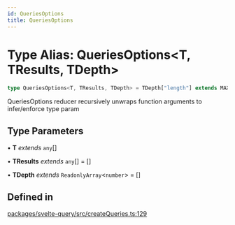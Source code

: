 ```yaml
---
id: QueriesOptions
title: QueriesOptions
---
```


# Type Alias: QueriesOptions\<T, TResults, TDepth\>

```ts
type QueriesOptions<T, TResults, TDepth> = TDepth["length"] extends MAXIMUM_DEPTH ? QueryObserverOptionsForCreateQueries[] : T extends [] ? [] : T extends [infer Head] ? [...TResults, GetQueryObserverOptionsForCreateQueries<Head>] : T extends [infer Head, ...(infer Tails)] ? QueriesOptions<[...Tails], [...TResults, GetQueryObserverOptionsForCreateQueries<Head>], [...TDepth, 1]> : ReadonlyArray<unknown> extends T ? T : T extends QueryObserverOptionsForCreateQueries<infer TQueryFnData, infer TError, infer TData, infer TQueryKey>[] ? QueryObserverOptionsForCreateQueries<TQueryFnData, TError, TData, TQueryKey>[] : QueryObserverOptionsForCreateQueries[];
```

QueriesOptions reducer recursively unwraps function arguments to infer/enforce type param

## Type Parameters

• **T** *extends* `any`[]

• **TResults** *extends* `any`[] = []

• **TDepth** *extends* `ReadonlyArray`\<`number`\> = []

## Defined in

[packages/svelte-query/src/createQueries.ts:129](https://github.com/TanStack/query/blob/main/packages/svelte-query/src/createQueries.ts#L129)
